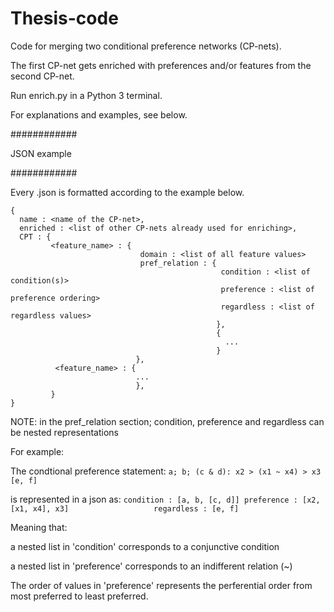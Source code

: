 # Thesis-code

Code for merging two conditional preference networks (CP-nets).

The first CP-net gets enriched with preferences and/or features from the second CP-net.


Run enrich.py in a Python 3 terminal.

For explanations and examples, see below.


############

JSON example

############


Every .json is formatted according to the example below.


```
{ 
  name : <name of the CP-net>,  
  enriched : <list of other CP-nets already used for enriching>,
  CPT : {     
         <feature_name> : {         
                             domain : <list of all feature values>                            
                             pref_relation : {                           
                                               condition : <list of condition(s)>                                            
                                               preference : <list of preference ordering>                                             
                                               regardless : <list of regardless values>                                          
                                              },                                          
                                              {                                              
                                                ...                                               
                                              }                                              
                            },                            
          <feature_name> : {          
                            ...                           
                            },                           
         }     
}
```


NOTE: in the pref_relation section; condition, preference and regardless can be nested representations

For example:

The condtional preference statement:   ```
                                       a; b; (c & d): x2 > (x1 ~ x4) > x3 [e, f]
                                       ```

is represented in a json as:           ```
                                       condition : [a, b, [c, d]]
                                       preference : [x2, [x1, x4], x3]                  
                                       regardless : [e, f]
                                       ```
                                       
Meaning that: 

a nested list in 'condition' corresponds to a conjunctive condition

a nested list in 'preference' corresponds to an indifferent relation (~)


The order of values in 'preference' represents the perferential order from most preferred to least preferred.
